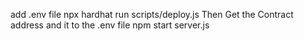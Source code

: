 add .env file
npx hardhat run scripts/deploy.js 
Then Get the Contract address and it to the .env file
npm start server.js
